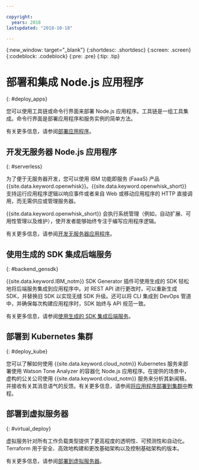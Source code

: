 ```yaml
---

copyright:
  years: 2018
lastupdated: "2018-10-18"

---
```

{:new_window: target="_blank"}
{:shortdesc: .shortdesc}
{:screen: .screen}
{:codeblock: .codeblock}
{:pre: .pre}
{:tip: .tip}

# 部署和集成 Node.js 应用程序
{: #deploy_apps}

您可以使用工具链或命令行界面来部署 Node.js 应用程序。工具链是一组工具集成。命令行界面是部署应用程序和服务实例的简单方法。


有关更多信息，请参阅[部署应用程序](../apps/dep-app-tool.html)。

## 开发无服务器 Node.js 应用程序
{: #serverless}

为了便于无服务器开发，您可以使用 IBM 功能即服务 (FaaaS) 产品 {{site.data.keyword.openwhisk}}。{{site.data.keyword.openwhisk_short}} 支持运行应用程序逻辑以响应事件或者来自 Web 或移动应用程序的 HTTP 直接调用，而无需供应或管理服务器。

{{site.data.keyword.openwhisk_short}} 会执行系统管理（例如，自动扩展、可用性管理以及维护），使开发者能够始终专注于编写应用程序逻辑。

有关更多信息，请参阅[开发无服务器应用程序](../apps/deploying/functions.html)。

## 使用生成的 SDK 集成后端服务
{: #backend_gensdk}

{{site.data.keyword.IBM_notm}} SDK Generator 插件可使用生成的 SDK 轻松地将后端服务集成到应用程序中。对 REST API 进行更改时，可以重新生成 SDK，并替换旧 SDK 以实现无缝 SDK 升级。还可以将 CLI 集成到 DevOps 管道中，并确保每次构建应用程序时，SDK 始终与 API 规范一致。

有关更多信息，请参阅[使用生成的 SDK 集成后端服务](/docs/swift/backend/cli_sdkgen.html)。

## 部署到 Kubernetes 集群
{: #deploy_kube}

您可以了解如何使用 {{site.data.keyword.cloud_notm}} Kubernetes 服务来部署使用 Watson Tone Analyzer 的容器化 Node.js 应用程序。在提供的场景中，虚构的公关公司使用 {{site.data.keyword.cloud_notm}} 服务来分析其新闻稿，并接收有关其消息语气的反馈。有关更多信息，请参阅[将应用程序部署到集群中](../containers/cs_tutorials_apps.html)教程。

## 部署到虚拟服务器
{: #virtual_deploy}

虚拟服务针对所有工作负载类型提供了更高程度的透明性、可预测性和自动化。Terraform 用于安全、高效地构建和更改基础架构以及控制基础架构的版本。

有关更多信息，请参阅[部署到虚拟服务器](../apps/vsi-deploy.html)。
